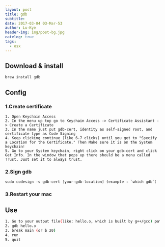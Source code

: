 ```yaml
---
layout: post
title: gdb
subtitle: 
date: 2017-03-04 03-Mar-53
author: Lu-Kye
header-img: img/post-bg.jpg
catelog: true
tags: 
  - osx
---
```

## Download & install
```bash
brew install gdb
```

## Config

### 1.Create certificate
```
1. Open Keychain Access
2. In the menu up top go to Keychain Access -> Certificate Assistant -> Create a Certificate
3. In the name just put gdb-cert, identity as self-signed root, and certificate type as Code Signing
4. Keep clicking continue (like 6-7 clicks) until you get to "Specify a Location for the Certificate." Then Make sure it is on the System keychain!
5. Go to your System keychain, right click on your gdb-cert and click Get Info. In the window that pops up there should be a menu called Trust. Just set it to always trust.
```

### 2.Sign gdb
```
sudo codesign -s gdb-cert [your-gdb-location] (example : `which gdb`)
```

### 3.Restart your mac 

## Use
```bash
1. Go to your output file(like: hello.o, which is built by g++/gcc) path
2. gdb hello.o 
3. break main (or b 20)
4. run
5. quit
```
